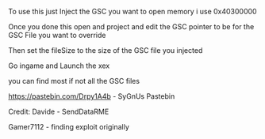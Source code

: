 

To use this just Inject the GSC you want to open memory i use 0x40300000

Once you done this open and project and edit the GSC pointer to be for the GSC File you want to override

Then set the fileSize to the size of the GSC file you injected

Go ingame and Launch the xex

you can find most if not all the GSC files 

https://pastebin.com/Drpy1A4b - SyGnUs Pastebin

Credit:
Davide - SendDataRME

Gamer7112 - finding exploit originally 
